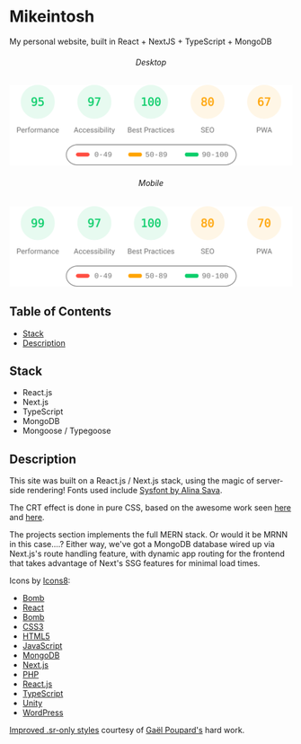 # Mikeintosh

My personal website, built in React + NextJS + TypeScript + MongoDB

###### <center>Desktop</center>

![Lighthouse Desktop](lighthouse_results/desktop/pagespeed.svg)

###### <center>Mobile</center>
![Lighthouse Mobile](lighthouse_results/mobile/pagespeed.svg)

## Table of Contents

- [Stack](#stack)
- [Description](#description)

## Stack

- React.js
- Next.js
- TypeScript
- MongoDB
- Mongoose / Typegoose

## Description

This site was built on a React.js / Next.js stack, using the magic of server-side rendering! Fonts used include [Sysfont by Alina Sava](https://fontsarena.com/sysfont-by-alina-sava/).

The CRT effect is done in pure CSS, based on the awesome work seen [here](http://aleclownes.com/2017/02/01/crt-display.html) and [here](https://codepen.io/lbebber/pen/XJRdrV).

The projects section implements the full MERN stack. Or would it be MRNN in this case....? Either way, we've got a MongoDB database wired up via Next.js's route handling feature, with dynamic app routing for the frontend that takes advantage of Next's SSG features for minimal load times.

Icons by [Icons8](https://icons8.com):
- [Bomb](https://icons8.com/icon/80098/explosive)
- [React](https://icons8.com/icon/122637/react)
- [Bomb](https://icons8.com/icon/80098/explosive)
- [CSS3](https://icons8.com/icon/38272/css3)
- [HTML5](https://icons8.com/icon/23028/html-5)
- [JavaScript](https://icons8.com/icon/39854/javascript)
- [MongoDB](https://icons8.com/icon/74402/mongodb)
- [Next.js](https://icons8.com/icon/yUdJlcKanVbh/next.js)
- [PHP](https://icons8.com/icon/39856/php-logo)
- [React.js](https://icons8.com/icon/122637/react)
- [TypeScript](https://icons8.com/icon/cHBUT9SmrD2V/typescript)
- [Unity](https://icons8.com/icon/39848/unity)
- [WordPress](https://icons8.com/icon/12510/wordpress)

[Improved .sr-only styles](https://gist.github.com/ffoodd/000b59f431e3e64e4ce1a24d5bb36034) courtesy of [Gaël Poupard's](https://gist.github.com/ffoodd) hard work.